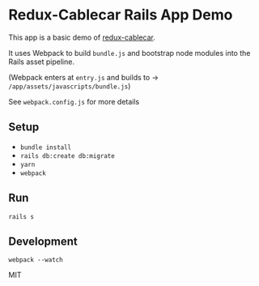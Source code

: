 # Redux-Cablecar Rails App Demo
This app is a basic demo of [redux-cablecar](https://github.com/ndhays/redux-cablecar).  

It uses Webpack to build `bundle.js` and bootstrap node modules into the Rails asset pipeline.  

(Webpack enters at `entry.js` and builds to -> `/app/assets/javascripts/bundle.js`)  

See `webpack.config.js` for more details  

## Setup

- `bundle install`  
- `rails db:create db:migrate`  
- `yarn`  
- `webpack`  

## Run
`rails s`

## Development
`webpack --watch`  
  
MIT

